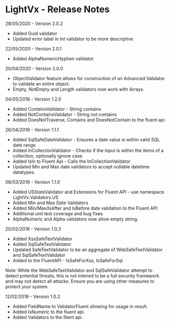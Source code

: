 # LightVx - Release Notes
28/05/2020 - Version 2.0.2
* Added Guid validator
* Updated error label in Int validator to be more descriptive

22/05/2020 - Version 2.0.1
* Added AlphaNumericHyphen validator

20/04/2020 - Version 2.0.0
* ObjectValidator feature allows for construction of an Advanced Validator to validate an entire object.
* Empty, NotEmpty and Length validators now work with Arrays.

04/05/2018 - Version 1.2.0
* Added ContainsValidator - String contains
* Added NotContainsValidator - String not contains
* Added DoesNotTraverse, Contains and DoesNotContain to the fluent api

26/04/2018 - Version 1.1.1
* Added SqlSafeDateValidator - Ensures a date value is within valid SQL date range
* Added InCollectionValidator - Checks if the input is within the items of a collection, optionally ignore case.
* Added IsIn to Fluent Api - Calls the InCollectionValidator
* Updated Min and Max date validators to accept nullable datetime datatypes.

08/03/2018 - Version 1.1.0

* Added USStateValidator and Extensions for Fluent API - use namespace LightVx.Validators.US
* Added Min and Max Date Validators
* Added Min/Max/IsAfter and IsBefore date validation to the Fluent API
* Additional unit test coverage and bug fixes 
* AlphaNumeric and Alpha validators now allow empty string.

20/02/2018 - Version 1.0.3

* Added XssSafeTextValidator
* Added SqlSafeTextValidator
* Updated SafeTextValidator to be an aggregate of WebSafeTextValidator and SqlSafeTextValidator
* Added to the FluentAPI - IsSafeForXss, IsSafeForSql

Note: While the WebSafeTextValidator and SqlSafeValidator attempt to detect potential threats, 
this is not intened to be a full security framework and may not detect all attacks.
Ensure you are using other measures to protect your system.

12/02/2018 - Version 1.0.2

* Added FieldName to ValidatorFluent allowing for usage in result.
* Added IsNumeric to the fluent api.
* Added Validators to the flient api.
